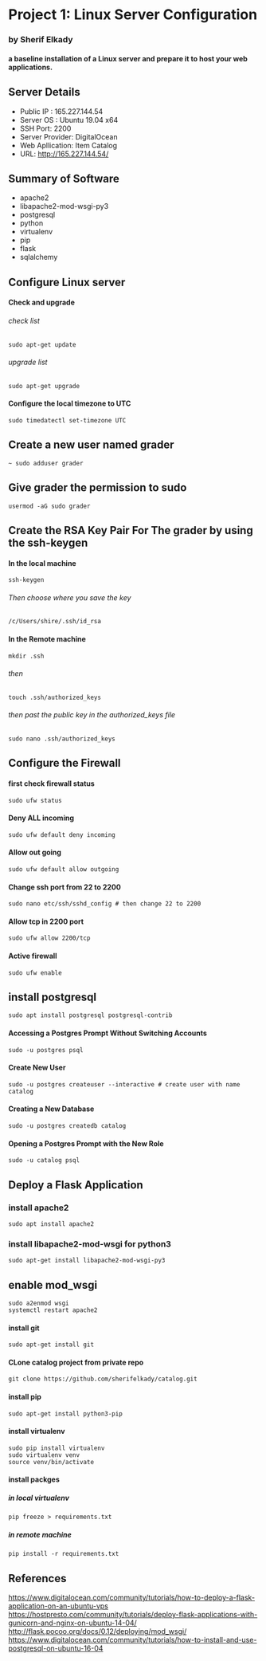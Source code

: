 # Project 1: Linux Server Configuration
### by Sherif Elkady

#### a baseline installation of a Linux server and prepare it to host your web applications.

## Server Details
* Public IP : 165.227.144.54
* Server OS : Ubuntu 19.04 x64 
* SSH Port: 2200
* Server Provider: DigitalOcean
* Web Apllication: Item Catalog
* URL: http://165.227.144.54/

## Summary of Software
* apache2
* libapache2-mod-wsgi-py3
* postgresql
* python
* virtualenv
* pip
* flask
* sqlalchemy


## Configure Linux server

#### Check and upgrade
###### check list 
``` 
sudo apt-get update 
```
###### upgrade list 
```
sudo apt-get upgrade
```
#### Configure the local timezone to UTC
``` 
sudo timedatectl set-timezone UTC
```


## Create a new user named grader
```
~ sudo adduser grader
```
## Give grader the permission to sudo
```
usermod -aG sudo grader 
```

## Create the RSA Key Pair For The grader by using the ssh-keygen
#### In the local machine
```
ssh-keygen 
```
###### Then choose where you save the key
```
/c/Users/shire/.ssh/id_rsa
```
#### In the Remote  machine
```
mkdir .ssh
```
###### then 
```
touch .ssh/authorized_keys
```
###### then past the public key in the authorized_keys file
```
sudo nano .ssh/authorized_keys
```

## Configure the Firewall 
#### first check firewall status
```
sudo ufw status
```
#### Deny ALL incoming
```
sudo ufw default deny incoming
```
#### Allow out going
```
sudo ufw default allow outgoing
```
#### Change ssh port from 22 to 2200
```
sudo nano etc/ssh/sshd_config # then change 22 to 2200
```
#### Allow tcp in 2200 port 
```
sudo ufw allow 2200/tcp
```
#### Active firewall
```
sudo ufw enable
```
## install postgresql
```
sudo apt install postgresql postgresql-contrib
```
#### Accessing a Postgres Prompt Without Switching Accounts
```
sudo -u postgres psql
```
#### Create New User
```
sudo -u postgres createuser --interactive # create user with name catalog
```
#### Creating a New Database
```
sudo -u postgres createdb catalog
```
#### Opening a Postgres Prompt with the New Role
```
sudo -u catalog psql
```
## Deploy a Flask Application
### install apache2
```
sudo apt install apache2
```
### install libapache2-mod-wsgi for python3
```
sudo apt-get install libapache2-mod-wsgi-py3
```

## enable mod_wsgi
```
sudo a2enmod wsgi
systemctl restart apache2 
```

#### install git 
```
sudo apt-get install git
```
#### CLone catalog project from private repo
```
git clone https://github.com/sherifelkady/catalog.git

```
#### install pip 
```
sudo apt-get install python3-pip 
```
#### install virtualenv 
```
sudo pip install virtualenv 
sudo virtualenv venv 
source venv/bin/activate

```


#### install packges
##### in local virtualenv 
```
pip freeze > requirements.txt
```
##### in remote machine
```
pip install -r requirements.txt
```


## References

https://www.digitalocean.com/community/tutorials/how-to-deploy-a-flask-application-on-an-ubuntu-vps
https://hostpresto.com/community/tutorials/deploy-flask-applications-with-gunicorn-and-nginx-on-ubuntu-14-04/
http://flask.pocoo.org/docs/0.12/deploying/mod_wsgi/
https://www.digitalocean.com/community/tutorials/how-to-install-and-use-postgresql-on-ubuntu-16-04